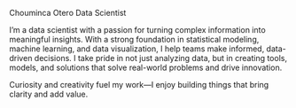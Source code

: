 Chouminca Otero
Data Scientist

I’m a data scientist with a passion for turning complex information into meaningful insights. With a strong foundation in statistical modeling, machine learning, and data visualization, I help teams make informed, data-driven decisions. I take pride in not just analyzing data, but in creating tools, models, and solutions that solve real-world problems and drive innovation.

Curiosity and creativity fuel my work—I enjoy building things that bring clarity and add value.

